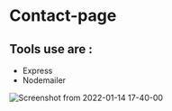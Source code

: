 # Contact-page

## Tools use are :
- Express
- Nodemailer


![Screenshot from 2022-01-14 17-40-00](https://user-images.githubusercontent.com/77606698/149513518-fac7b3d6-7593-414c-875e-494552ab6fdd.png)
